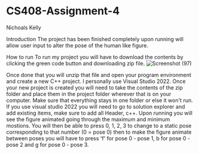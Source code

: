 # CS408-Assignment-4

Nichoals Kelly

Introduction
The project has been finished completely upon running will allow user input to alter the pose of the human like figure.

How to run
To run my project you will have to download the contents by clicking the green code button and downloading zip file.
![Screenshot (97)](https://user-images.githubusercontent.com/98287937/196088566-e2d3ec4b-ad9f-46ac-9a7a-d74c0d2d183c.png)

Once done that you will unzip that file and open your program environment and create a new C++ project. I personally use Visual Studio 2022. Once your new project is
created you will need to take the contents of the zip folder and place them in the project folder wherever that is on your computer. Make sure that everything stays in 
one folder or else it won't run. If you use visual studio 2022 you will need to go to solution explorer and add existing items, make sure to add all Header, c++. Upon 
running you will see the figure animated going through the maximum and minimum mostions. You will then be able to press 0, 1, 2, 3 to change to a static pose 
corresponding to that number (0 = pose 0) then to make the figure animate between poses you will have to press 'f' for pose 0 - pose 1, b for pose 0 - pose 2 and g for 
pose 0 - pose 3.

